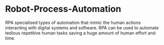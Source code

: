 # Robot-Process-Automation

RPA specialised types of automation that mimic the human actions interacting with digital systems and software. RPA can be used to automate tedious repetitive human tasks saving a huge amount of human effort and time.